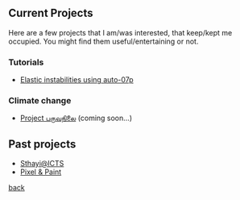 ## Current Projects

Here are a few projects that I am/was interested, that keep/kept me occupied. You might find them useful/entertaining or not.

<!--Science
1. Gomboc
2. Singularities
3. Linear and non-linear
4. Patterns, patterns, patterns
5. When the history comes to bite...
-->
<!--Paintings-->

### Tutorials

- [Elastic instabilities using auto-07p](./elastInstab)

### Climate change

- [Project பருவநிலை](./paruvanilai) (coming soon...)

## Past projects

- [Sthayi@ICTS](./sthayi)
- [Pixel & Paint](https://colorpixel.tumblr.com/archive)
   
<!--## Paraphernalia to pick the brain
G\"omb\"oc

% \f is defined as #1f(#2) using the macro
\f\relax{x} = \int_{-\infty}^\infty
    \f\hat\xi\,e^{2 \pi i \xi x}
    \,d\xi
    
## Music

## Graphic design
-->



[back](./)
